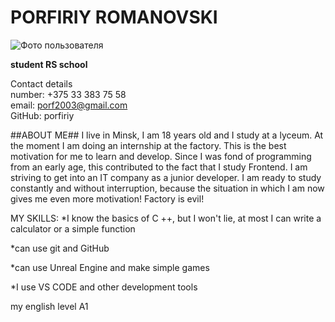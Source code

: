 PORFIRIY ROMANOVSKI 
===================         
![Фото пользователя](/rsschool-cv/img/myself.jpg)

**student RS school**

Contact details  
number: +375 33 383 75 58  
email: porf2003@gmail.com  
GitHub: porfiriy

##ABOUT ME##
 I live in Minsk, I am 18 years old and I study at a lyceum. At the moment I am doing an internship at the factory. This is the best motivation for me to learn and develop. Since I was fond of programming from an early age, this contributed to the fact that I study Frontend. 
 I am striving to get into an IT company as a junior developer. I am ready to study constantly and without interruption, because the situation in which I am now gives me even more motivation! 
 Factory is evil!

 MY SKILLS:
*I know the basics of C ++, but I won't lie, at most I can write a calculator or a simple function

*can use git and GitHub

*can use Unreal Engine and make simple games

*I use VS CODE and other development tools

my  english level A1
